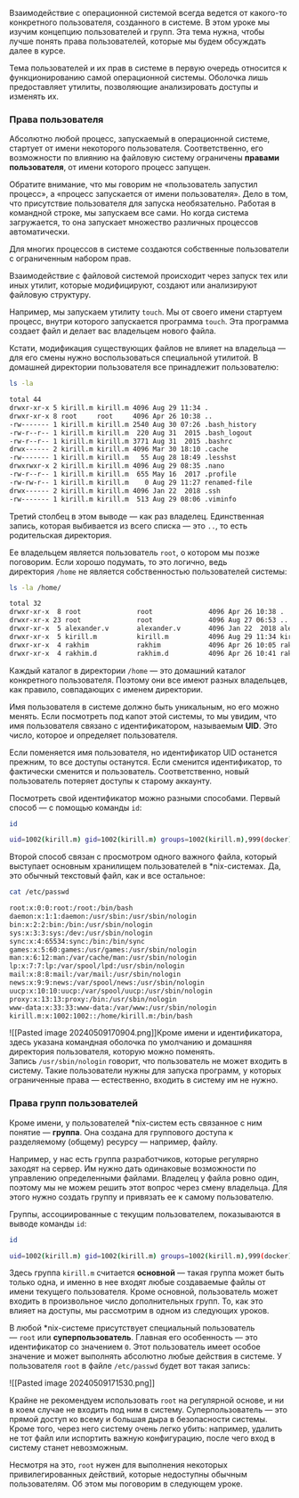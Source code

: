 Взаимодействие с операционной системой всегда ведется от какого-то конкретного пользователя, созданного в системе. В этом уроке мы изучим концепцию пользователей и групп. Эта тема нужна, чтобы лучше понять права пользователей, которые мы будем обсуждать далее в курсе.

Тема пользователей и их прав в системе в первую очередь относится к функционированию самой операционной системы. Оболочка лишь предоставляет утилиты, позволяющие анализировать доступы и изменять их.

### Права пользователя 

Абсолютно любой процесс, запускаемый в операционной системе, стартует от имени некоторого пользователя. Соответственно, его возможности по влиянию на файловую систему ограничены **правами пользователя**, от имени которого процесс запущен.

Обратите внимание, что мы говорим не «пользователь запустил процесс», а «процесс запускается от имени пользователя». Дело в том, что присутствие пользователя для запуска необязательно. Работая в командной строке, мы запускаем все сами. Но когда система загружается, то она запускает множество различных процессов автоматически.

Для многих процессов в системе создаются собственные пользователи с ограниченным набором прав.

Взаимодействие с файловой системой происходит через запуск тех или иных утилит, которые модифицируют, создают или анализируют файловую структуру.

Например, мы запускаем утилиту `touch`. Мы от своего имени стартуем процесс, внутри которого запускается программа `touch`. Эта программа создает файл и делает вас владельцем нового файла.

Кстати, модификация существующих файлов не влияет на владельца — для его смены нужно воспользоваться специальной утилитой. В домашней директории пользователя все принадлежит пользователю:

``` bash
ls -la

total 44
drwxr-xr-x 5 kirill.m kirill.m 4096 Aug 29 11:34 .
drwxr-xr-x 8 root     root     4096 Apr 26 10:38 ..
-rw------- 1 kirill.m kirill.m 2540 Aug 30 07:26 .bash_history
-rw-r--r-- 1 kirill.m kirill.m  220 Aug 31  2015 .bash_logout
-rw-r--r-- 1 kirill.m kirill.m 3771 Aug 31  2015 .bashrc
drwx------ 2 kirill.m kirill.m 4096 Mar 30 18:10 .cache
-rw------- 1 kirill.m kirill.m   55 Aug 28 18:49 .lesshst
drwxrwxr-x 2 kirill.m kirill.m 4096 Aug 29 08:35 .nano
-rw-r--r-- 1 kirill.m kirill.m  655 May 16  2017 .profile
-rw-rw-r-- 1 kirill.m kirill.m    0 Aug 29 11:27 renamed-file
drwx------ 2 kirill.m kirill.m 4096 Jan 22  2018 .ssh
-rw------- 1 kirill.m kirill.m  513 Aug 29 08:06 .viminfo
```

Третий столбец в этом выводе — как раз владелец. Единственная запись, которая выбивается из всего списка — это `..`, то есть родительская директория.

Ее владельцем является пользователь `root`, о котором мы позже поговорим. Если хорошо подумать, то это логично, ведь директория `/home` не является собственностью пользователей системы:

``` bash
ls -la /home/

total 32
drwxr-xr-x  8 root              root              4096 Apr 26 10:38 .
drwxr-xr-x 23 root              root              4096 Aug 27 06:53 ..
drwxr-xr-x  5 alexander.v       alexander.v       4096 Jan 22  2018 alexander.v
drwxr-xr-x  5 kirill.m          kirill.m          4096 Aug 29 11:34 kirill.m
drwxr-xr-x  4 rakhim            rakhim            4096 Apr 26 10:05 rakhim
drwxr-xr-x  4 rakhim.d          rakhim.d          4096 Apr 26 10:41 rakhim.d
```

Каждый каталог в директории `/home` — это домашний каталог конкретного пользователя. Поэтому они все имеют разных владельцев, как правило, совпадающих с именем директории.

Имя пользователя в системе должно быть уникальным, но его можно менять. Если посмотреть под капот этой системы, то мы увидим, что имя пользователя связано с идентификатором, называемым **UID**. Это число, которое и определяет пользователя.

Если поменяется имя пользователя, но идентификатор UID останется прежним, то все доступы останутся. Если сменится идентификатор, то фактически сменится и пользователь. Соответственно, новый пользователь потеряет доступы к старому аккаунту.

Посмотреть свой идентификатор можно разными способами. Первый способ — с помощью команды `id`:

``` bash
id

uid=1002(kirill.m) gid=1002(kirill.m) groups=1002(kirill.m),999(docker)
```

Второй способ связан с просмотром одного важного файла, который выступает основным хранилищем пользователей в *nix-системах. Да, это обычный текстовый файл, как и все остальное:

``` bash
cat /etc/passwd

root:x:0:0:root:/root:/bin/bash
daemon:x:1:1:daemon:/usr/sbin:/usr/sbin/nologin
bin:x:2:2:bin:/bin:/usr/sbin/nologin
sys:x:3:3:sys:/dev:/usr/sbin/nologin
sync:x:4:65534:sync:/bin:/bin/sync
games:x:5:60:games:/usr/games:/usr/sbin/nologin
man:x:6:12:man:/var/cache/man:/usr/sbin/nologin
lp:x:7:7:lp:/var/spool/lpd:/usr/sbin/nologin
mail:x:8:8:mail:/var/mail:/usr/sbin/nologin
news:x:9:9:news:/var/spool/news:/usr/sbin/nologin
uucp:x:10:10:uucp:/var/spool/uucp:/usr/sbin/nologin
proxy:x:13:13:proxy:/bin:/usr/sbin/nologin
www-data:x:33:33:www-data:/var/www:/usr/sbin/nologin
kirill.m:x:1002:1002::/home/kirill.m:/bin/bash
```

![[Pasted image 20240509170904.png]]Кроме имени и идентификатора, здесь указана командная оболочка по умолчанию и домашняя директория пользователя, которую можно поменять. Запись `/usr/sbin/nologin` говорит, что пользователь не может входить в систему. Такие пользователи нужны для запуска программ, у которых ограниченные права — естественно, входить в систему им не нужно.

### Права групп пользователей

Кроме имени, у пользователей *nix-систем есть связанное с ним понятие — **группа**. Она создана для группового доступа к разделяемому (общему) ресурсу — например, файлу.

Например, у нас есть группа разработчиков, которые регулярно заходят на сервер. Им нужно дать одинаковые возможности по управлению определенными файлами. Владелец у файла ровно один, поэтому мы не можем решить этот вопрос через смену владельца. Для этого нужно создать группу и привязать ее к самому пользователю.

Группы, ассоциированные с текущим пользователем, показываются в выводе команды `id`:
```bash
id

uid=1002(kirill.m) gid=1002(kirill.m) groups=1002(kirill.m),999(docker)
```

Здесь группа `kirill.m` считается **основной** — такая группа может быть только одна, и именно в нее входят любые создаваемые файлы от имени текущего пользователя. Кроме основной, пользователь может входить в произвольное число дополнительных групп. То, как это влияет на доступы, мы рассмотрим в одном из следующих уроков.

В любой *nix-системе присутствует специальный пользователь — `root` или **суперпользователь**. Главная его особенность — это идентификатор со значением `0`. Этот пользователь имеет особое значение и может выполнять абсолютно любые действия в системе. У пользователя `root` в файле `/etc/passwd` будет вот такая запись:

![[Pasted image 20240509171530.png]]

Крайне не рекомендуем использовать `root` на регулярной основе, и ни в коем случае не входить под ним в систему. Суперпользователь — это прямой доступ ко всему и большая дыра в безопасности системы. Кроме того, через него систему очень легко убить: например, удалить не тот файл или испортить важную конфигурацию, после чего вход в систему станет невозможным.

Несмотря на это, `root` нужен для выполнения некоторых привилегированных действий, которые недоступны обычным пользователям. Об этом мы поговорим в следующем уроке.